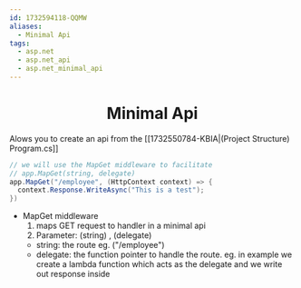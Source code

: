 ```yaml
---
id: 1732594118-QQMW
aliases:
  - Minimal Api
tags:
  - asp.net
  - asp.net_api
  - asp.net_minimal_api
---
```


<center>
<h1>Minimal Api</h1>
</center>


Alows you to create an api from the [[1732550784-KBIA|(Project Structure) Program.cs]]

```cs
// we will use the MapGet middleware to facilitate
// app.MapGet(string, delegate)
app.MapGet("/employee", (HttpContext context) => {
  context.Response.WriteAsync("This is a test");
})
```
- MapGet middleware
  1) maps GET request to handler in a minimal api
  2) Parameter: (string) , (delegate)
    - string: the route    eg. ("/employee")
    - delegate: the function pointer to handle the route.
      eg. in example we create a lambda function which acts as the delegate and we write out response inside
